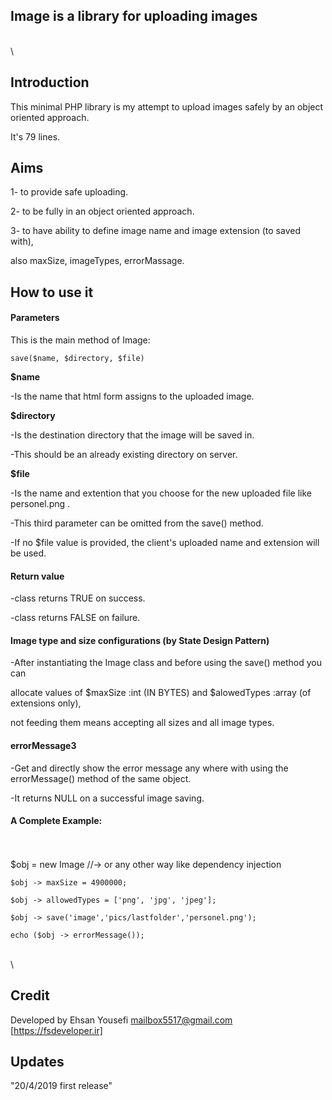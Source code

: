 ## Image  is a library for uploading images  

\
\
## Introduction

This minimal PHP library is my attempt to upload images safely by an object oriented approach.

It's 79 lines.


## Aims

1- to provide safe uploading.

2- to be fully in an object oriented approach.

3- to have ability to define image name and image extension (to saved with),
  
  also maxSize, imageTypes, errorMassage.

## How to use it



#### Parameters 

This is the main method of Image:

    save($name, $directory, $file)
    
**$name** 

-Is the name that html form assigns to the uploaded image.

**$directory**

-Is the destination directory that the image will be saved in.

-This should be an already existing directory on server.

**$file**

-Is the name and extention that you choose for the new uploaded file like personel.png  .

-This third parameter can be omitted from the save() method.

-If no $file value is provided, the client's uploaded name and extension will be used. 



#### Return value

-class returns TRUE on success.

-class returns FALSE on failure.



#### Image type and size configurations (by State Design Pattern)

-After instantiating the Image class and before using the save() method you can

allocate values of $maxSize  :int (IN BYTES) and  $alowedTypes :array (of extensions only),
 
not feeding them means accepting all sizes and all image types. 



#### errorMessage3

-Get and directly show the error message any where with using the errorMessage() method of the same object.

-It returns NULL on a successful image saving.



#### A Complete Example:
\
\
    $obj = new Image  //-> or any other way like dependency injection

    $obj -> maxSize = 4900000;
    
    $obj -> allowedTypes = ['png', 'jpg', 'jpeg']; 
    
    $obj -> save('image','pics/lastfolder','personel.png');
    
    echo ($obj -> errorMessage());
\
\
## Credit

Developed by Ehsan Yousefi <mailbox5517@gmail.com> [https://fsdeveloper.ir]
    
## Updates    
    
"20/4/2019 first release"

